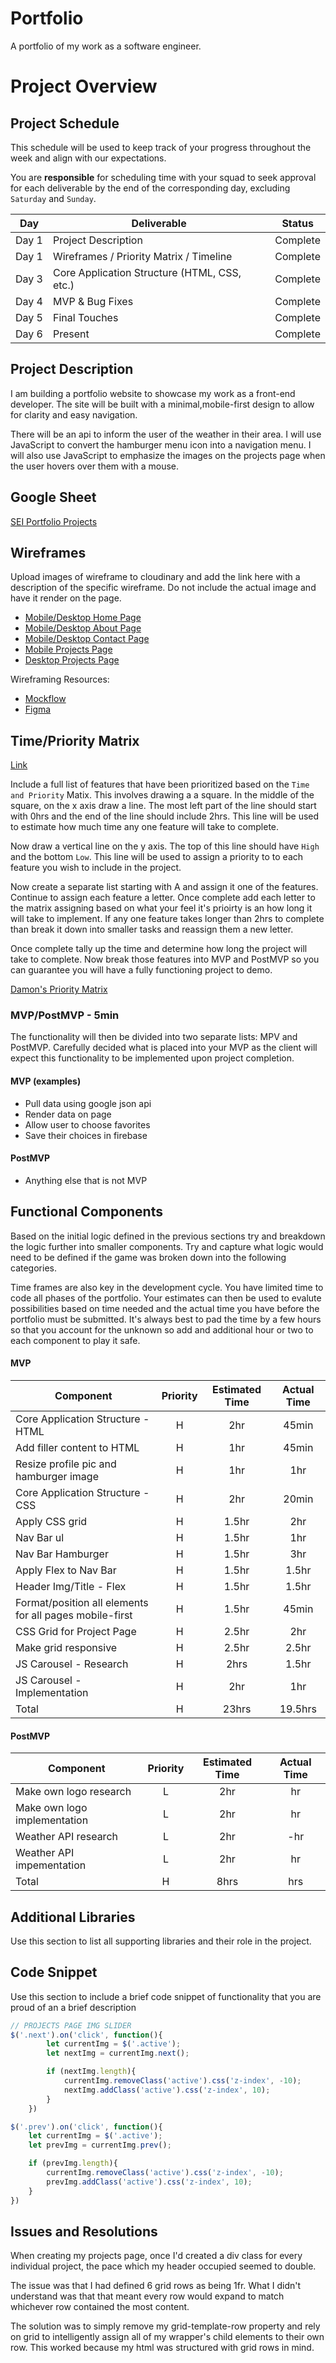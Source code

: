 # Portfolio
A portfolio of my work as a software engineer.

# Project Overview

## Project Schedule

This schedule will be used to keep track of your progress throughout the week and align with our expectations.  

You are **responsible** for scheduling time with your squad to seek approval for each deliverable by the end of the corresponding day, excluding `Saturday` and `Sunday`.

|  Day | Deliverable | Status
|---|---| ---|
|Day 1| Project Description | Complete
|Day 1| Wireframes / Priority Matrix / Timeline | Complete
|Day 3| Core Application Structure (HTML, CSS, etc.) | Complete
|Day 4| MVP & Bug Fixes | Complete
|Day 5| Final Touches | Complete
|Day 6| Present | Complete


## Project Description

I am building a portfolio website to showcase my work as a front-end developer. The site will be built with a minimal,mobile-first design to allow for clarity and easy navigation.

There will be an api to inform the user of the weather in their area. I will use JavaScript to convert the hamburger menu icon into a navigation menu. I will also use JavaScript to emphasize the images on the projects page when the user hovers over them with a mouse.

## Google Sheet

[SEI Portfolio Projects](https://docs.google.com/spreadsheets/d/1LcmxPONZ1wRXnLFK3XLBtLMO6NpoHmLm9k_sE8OE_X4/edit?usp=sharing)

## Wireframes

Upload images of wireframe to cloudinary and add the link here with a description of the specific wireframe. Do not include the actual image and have it render on the page.  

- [Mobile/Desktop Home Page](https://imgur.com/UafBFRD)
- [Mobile/Desktop About Page](https://imgur.com/a/53unzIc)
- [Mobile/Desktop Contact Page](https://imgur.com/a/UNVwHGI)
- [Mobile Projects Page](https://imgur.com/a/4LY2p7I)
- [Desktop Projects Page](https://imgur.com/a/SobzyHg)

Wireframing Resources:

- [Mockflow](https://mockflow.com/app/#Wireframe)
- [Figma](https://www.figma.com/)


## Time/Priority Matrix 

[Link](https://res.cloudinary.com/jkeohan/image/upload/a_270/v1591621734/project1_matrix_ocy5gc_h1kg0m.jpg)

Include a full list of features that have been prioritized based on the `Time and Priority` Matix.  This involves drawing a a square.  In the middle of the square, on the x axis draw a line.  The most left part of the line should start with 0hrs and the end of the line should include 2hrs.  This line will be used to estimate how much time any one feature will take to complete. 

Now draw a vertical line on the y axis.  The top of this line should have `High` and the bottom `Low`.  This line will be used to assign a priority to to each feature you wish to include in the project.  

Now create a separate list starting with A and assign it one of the features.  Continue to assign each feature a letter.  Once complete add each letter to the matrix assigning based on what your feel it's prioirty is an how long it will take to implement. If any one feature takes longer than 2hrs to complete than break it down into smaller tasks and reassign them a new letter. 

Once complete tally up the time and determine how long the project will take to complete. Now break those features into MVP and PostMVP so you can guarantee you will have a fully functioning project to demo. 

[Damon's Priority Matrix](https://imgur.com/a/7k4lXx2)

### MVP/PostMVP - 5min

The functionality will then be divided into two separate lists: MPV and PostMVP.  Carefully decided what is placed into your MVP as the client will expect this functionality to be implemented upon project completion.  

#### MVP (examples)

- Pull data using google json api
- Render data on page 
- Allow user to choose favorites 
- Save their choices in firebase

#### PostMVP 

- Anything else that is not MVP

## Functional Components

Based on the initial logic defined in the previous sections try and breakdown the logic further into smaller components.  Try and capture what logic would need to be defined if the game was broken down into the following categories.

Time frames are also key in the development cycle.  You have limited time to code all phases of the portfolio. Your estimates can then be used to evalute possibilities based on time needed and the actual time you have before the portfolio must be submitted. It's always best to pad the time by a few hours so that you account for the unknown so add and additional hour or two to each component to play it safe.

#### MVP
| Component | Priority | Estimated Time | Actual Time |
| --- | :---: |  :---: | :---: | 
| Core Application Structure - HTML | H | 2hr | 45min |
| Add filler content to HTML | H | 1hr | 45min |
| Resize profile pic and hamburger image | H | 1hr | 1hr |
| Core Application Structure - CSS | H | 2hr | 20min |
| Apply CSS grid | H | 1.5hr | 2hr |
| Nav Bar ul | H | 1.5hr | 1hr |
| Nav Bar Hamburger | H | 1.5hr | 3hr |
| Apply Flex to Nav Bar | H | 1.5hr | 1.5hr |
| Header Img/Title - Flex | H | 1.5hr|  1.5hr |
| Format/position all elements for all pages mobile-first | H | 1.5hr|  45min |
| CSS Grid for Project Page | H | 2.5hr | 2hr |
| Make grid responsive | H | 2.5hr | 2.5hr |
| JS Carousel - Research | H | 2hrs|  1.5hr | 
| JS Carousel - Implementation | H | 2hr | 1hr |
| Total | H | 23hrs| 19.5hrs |

#### PostMVP
| Component | Priority | Estimated Time | Actual Time |
| --- | :---: |  :---: | :---: | 
| Make own logo research | L | 2hr | hr |
| Make own logo implementation | L | 2hr | hr |
| Weather API research | L | 2hr | -hr | hr |
| Weather API impementation | L | 2hr | hr |
| Total | H | 8hrs| hrs |

## Additional Libraries
 Use this section to list all supporting libraries and their role in the project. 

## Code Snippet

Use this section to include a brief code snippet of functionality that you are proud of an a brief description  

```js
// PROJECTS PAGE IMG SLIDER
$('.next').on('click', function(){
        let currentImg = $('.active');
        let nextImg = currentImg.next();

        if (nextImg.length){
            currentImg.removeClass('active').css('z-index', -10);
            nextImg.addClass('active').css('z-index', 10);
        }
    })

$('.prev').on('click', function(){
    let currentImg = $('.active');
    let prevImg = currentImg.prev();

    if (prevImg.length){
        currentImg.removeClass('active').css('z-index', -10);
        prevImg.addClass('active').css('z-index', 10);
    }
})
```

## Issues and Resolutions
 When creating my projects page, once I'd created a div class for every individual project, the pace which my header occupied seemed to double.

 The issue was that I had defined 6 grid rows as being 1fr. What I didn't understand was that that meant every row would expand to match whichever row contained the most content.

 The solution was to simply remove my grid-template-row property and rely on grid to intelligently assign all of my wrapper's child elements to their own row. This worked because my html was structured with grid rows in mind.

